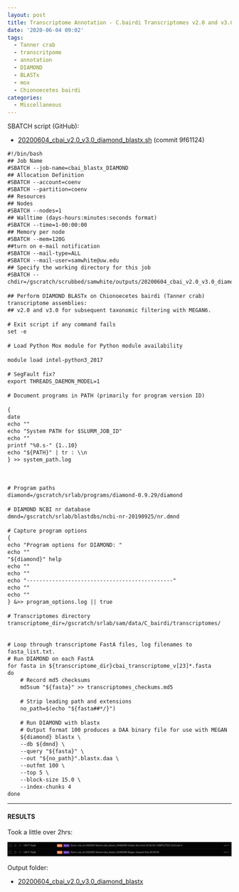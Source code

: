 ```yaml
---
layout: post
title: Transcriptome Annotation - C.bairdi Transcriptomes v2.0 and v3.0 with DIAMOND BLASTx on Mox
date: '2020-06-04 09:02'
tags:
  - Tanner crab
  - transcritpome
  - annotation
  - DIAMOND
  - BLASTx
  - mox
  - Chionoecetes bairdi
categories:
  - Miscellaneous
---
```




SBATCH script (GitHub):

- [20200604_cbai_v2.0_v3.0_diamond_blastx.sh](https://github.com/RobertsLab/sams-notebook/blob/9f61124210ef4389d40a98143bd4eb2190574ff8/sbatch_scripts/20200604_cbai_v2.0_v3.0_diamond_blastx.sh) (commit 9f61124)

```shell
#!/bin/bash
## Job Name
#SBATCH --job-name=cbai_blastx_DIAMOND
## Allocation Definition
#SBATCH --account=coenv
#SBATCH --partition=coenv
## Resources
## Nodes
#SBATCH --nodes=1
## Walltime (days-hours:minutes:seconds format)
#SBATCH --time=1-00:00:00
## Memory per node
#SBATCH --mem=120G
##turn on e-mail notification
#SBATCH --mail-type=ALL
#SBATCH --mail-user=samwhite@uw.edu
## Specify the working directory for this job
#SBATCH --chdir=/gscratch/scrubbed/samwhite/outputs/20200604_cbai_v2.0_v3.0_diamond_blastx

## Perform DIAMOND BLASTx on Chionoecetes bairdi (Tanner crab) transcriptome assemblies:
## v2.0 and v3.0 for subsequent taxonomic filtering with MEGAN6.

# Exit script if any command fails
set -e

# Load Python Mox module for Python module availability

module load intel-python3_2017

# SegFault fix?
export THREADS_DAEMON_MODEL=1

# Document programs in PATH (primarily for program version ID)

{
date
echo ""
echo "System PATH for $SLURM_JOB_ID"
echo ""
printf "%0.s-" {1..10}
echo "${PATH}" | tr : \\n
} >> system_path.log



# Program paths
diamond=/gscratch/srlab/programs/diamond-0.9.29/diamond

# DIAMOND NCBI nr database
dmnd=/gscratch/srlab/blastdbs/ncbi-nr-20190925/nr.dmnd

# Capture program options
{
echo "Program options for DIAMOND: "
echo ""
"${diamond}" help
echo ""
echo ""
echo "----------------------------------------------"
echo ""
echo ""
} &>> program_options.log || true

# Transcriptomes directory
transcriptome_dir=/gscratch/srlab/sam/data/C_bairdi/transcriptomes/


# Loop through transcriptome FastA files, log filenames to fasta_list.txt.
# Run DIAMOND on each FastA
for fasta in ${transcriptome_dir}cbai_transcriptome_v[23]*.fasta
do
	# Record md5 checksums
	md5sum "${fasta}" >> transcriptomes_checkums.md5

	# Strip leading path and extensions
	no_path=$(echo "${fasta##*/}")

	# Run DIAMOND with blastx
	# Output format 100 produces a DAA binary file for use with MEGAN
	${diamond} blastx \
	--db ${dmnd} \
	--query "${fasta}" \
	--out "${no_path}".blastx.daa \
	--outfmt 100 \
	--top 5 \
	--block-size 15.0 \
	--index-chunks 4
done
```


---

#### RESULTS

Took a little over 2hrs:

![cbai transcritpomes 2.0 and 3.0 diamond blastx runtime](https://github.com/RobertsLab/sams-notebook/blob/master/images/screencaps/20200604_cbai_v2.0_v3.0_diamond_blastx_runtime.png?raw=true)

Output folder:

- [20200604_cbai_v2.0_v3.0_diamond_blastx](https://gannet.fish.washington.edu/Atumefaciens/20200604_cbai_v2.0_v3.0_diamond_blastx/)
